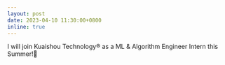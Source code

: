 ```yaml
---
layout: post
date: 2023-04-10 11:30:00+0800
inline: true
---
```


I will join Kuaishou Technology® as a ML & Algorithm Engineer Intern this Summer!🙂


